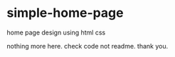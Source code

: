 # simple-home-page
home page design using html css

nothing more here. check code not readme. thank you.
